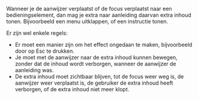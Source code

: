 <!-- @license CC0-1.0 -->

Wanneer je de aanwijzer verplaatst of de focus verplaatst naar een bedieningselement, dan mag je extra naar aanleiding daarvan extra inhoud tonen. Bijvoorbeeld een menu uitklappen, of een instructie tonen.

Er zijn wel enkele regels:

- Er moet een manier zijn om het effect ongedaan te maken, bijvoorbeeld door op Esc te drukken.
- Je moet met de aanwijzer naar de extra inhoud kunnen bewegen, zonder dat de inhoud wordt verborgen, wanneer de aanwijzer de aanleiding was.
- De extra inhoud moet zichtbaar blijven, tot de focus weer weg is, de aanwijzer weer verplaatst is, de gebruiker de extra inhoud heeft verborgen, of de extra inhoud niet meer klopt.
